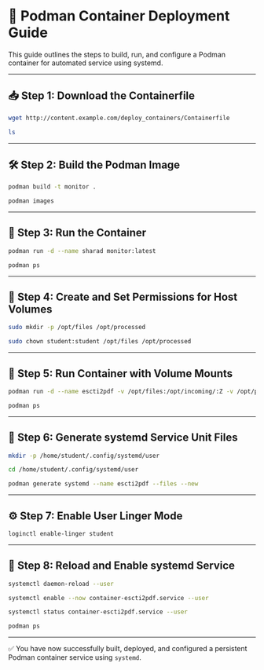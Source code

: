 # 🚀 Podman Container Deployment Guide

This guide outlines the steps to build, run, and configure a Podman container for automated service using systemd.

---

## 📥 Step 1: Download the Containerfile

```bash
wget http://content.example.com/deploy_containers/Containerfile
```
```bash
ls
```

---

## 🛠️ Step 2: Build the Podman Image

```bash
podman build -t monitor .
```
```bash
podman images
```

---

## 🧪 Step 3: Run the Container

```bash
podman run -d --name sharad monitor:latest
```
```bash
podman ps
```

---

## 📁 Step 4: Create and Set Permissions for Host Volumes

```bash
sudo mkdir -p /opt/files /opt/processed
```
```bash
sudo chown student:student /opt/files /opt/processed
```

---

## 🐳 Step 5: Run Container with Volume Mounts

```bash
podman run -d --name escti2pdf -v /opt/files:/opt/incoming/:Z -v /opt/processed:/opt/outgoing/:Z monitor:latest
```
```bash
podman ps
```

---

## 🧩 Step 6: Generate systemd Service Unit Files

```bash
mkdir -p /home/student/.config/systemd/user
```
```bash
cd /home/student/.config/systemd/user
```
```bash
podman generate systemd --name escti2pdf --files --new
```

---

## ⚙️ Step 7: Enable User Linger Mode

```bash
loginctl enable-linger student
```

---

## 🔄 Step 8: Reload and Enable systemd Service

```bash
systemctl daemon-reload --user
```
```bash
systemctl enable --now container-escti2pdf.service --user
```
```bash
systemctl status container-escti2pdf.service --user
```
```bash
podman ps
```

---

✅ You have now successfully built, deployed, and configured a persistent Podman container service using `systemd`.

